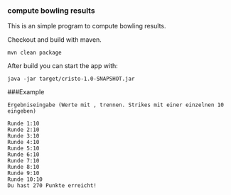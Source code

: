 ### compute bowling results
This is an simple program to compute bowling results.

Checkout and build with maven. 
```
mvn clean package
```

After build you can start the app with:
```
java -jar target/cristo-1.0-SNAPSHOT.jar
```
###Example
```
Ergebniseingabe (Werte mit , trennen. Strikes mit einer einzelnen 10 eingeben)

Runde 1:10
Runde 2:10
Runde 3:10
Runde 4:10
Runde 5:10
Runde 6:10
Runde 7:10
Runde 8:10
Runde 9:10
Runde 10:10
Du hast 270 Punkte erreicht!
```

